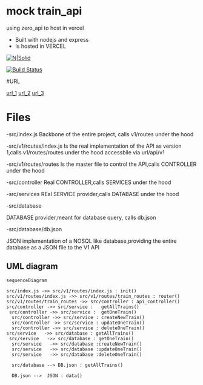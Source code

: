 #  mock train_api

using zero_api to host in vercel 

- Built with nodejs and express
- Is hosted in VERCEL

[![N|Solid](https://cldup.com/dTxpPi9lDf.thumb.png)](https://nodesource.com/products/nsolid)

[![Build Status](https://travis-ci.org/joemccann/dillinger.svg?branch=master)](https://travis-ci.org/joemccann/dillinger)

#URL

[url_1](https://train-api-git-main-siddht1.vercel.app/)
[url_2](https://train-api-two.vercel.app/)
[url_3](https://train-api-siddht1.vercel.app/)


# Files

-src/index.js
Backbone of the entire project, calls v1/routes under the hood

-src/v1/routes/index.js
 Is the real implementation of the API as version 1,calls v1/routes/routes under the hood
 accessbile via  url/api/v1
 
 -src/v1/routes/routes
 Is the master file to control the API,calls CONTROLLER under the hood
 
 -src/controller
 Real CONTROLLER,calls SERVICES under the hood
 
 -src/services
 REal SERVICE provider,calls DATABASE under the hood
 
 -src/database
 
 DATABASE provider,meant for database query, calls db.json 
 
 -src/database/db.json
 
 JSON implementation of a NOSQL like database,providing the entire database as a JSON file to the V1 API



## UML diagram

```mermaid
sequenceDiagram

src/index.js ->> src/v1/routes/index.js : init()
src/v1/routes/index.js ->> src/v1/routes/train_routes : router()
src/v1/routes/train_routes ->> src/controller : api_controller()
src/controller ->> src/service :   getAllTrains()
 src/controller ->> src/service :  getOneTrain()
  src/controller ->> src/service : createNewTrain()
  src/controller ->> src/service : updateOneTrain()
  src/controller ->> src/service : deleteOneTrain()
src/service   ->> src/database : getAllTrains()
 src/service   ->> src/database : getOneTrain()
  src/service   ->> src/database :createNewTrain()
  src/service   ->> src/database :updateOneTrain()
  src/service   ->> src/database :deleteOneTrain()
  
  src/database --> DB.json : getAllTrains()
  
  DB.json -->  JSON : data()


